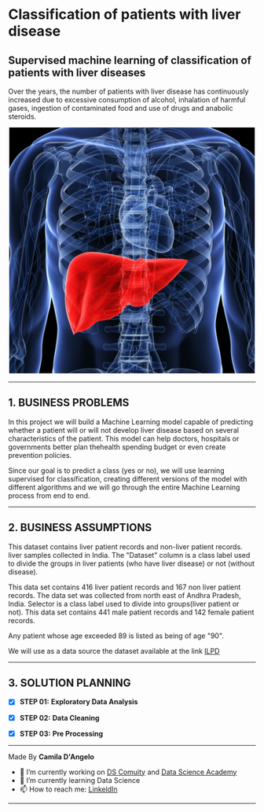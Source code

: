 # **Classification of patients with liver disease**

## Supervised machine learning of classification of patients with liver diseases

Over the years, the number of patients with liver disease has continuously increased due to excessive consumption of alcohol, inhalation of harmful gases, ingestion of contaminated food and use of drugs and anabolic steroids.

<div align="center">
<p float="left">
    <img src="/images/figado.jpg" width="500" height="500"/>
</p>
</div>

***
## 1. BUSINESS PROBLEMS

In this project we will build a Machine Learning model capable of predicting whether a patient will or will not develop liver disease based on several characteristics of the patient. This model can help doctors, hospitals or governments better plan thehealth spending budget or even create prevention policies.

Since our goal is to predict a class (yes or no), we will use learning supervised for classification, creating different versions of the model with different
algorithms and we will go through the entire Machine Learning process from end to end.

***
## 2. BUSINESS ASSUMPTIONS

This dataset contains liver patient records and non-liver patient records.
liver samples collected in India. The "Dataset" column is a class label used to divide the
groups in liver patients (who have liver disease) or not (without disease).

This data set contains 416 liver patient records and 167 non liver patient records.
The data set was collected from north east of Andhra Pradesh, India. Selector is a class label used to divide into groups(liver patient or not). 
This data set contains 441 male patient records and 142 female patient records.

Any patient whose age exceeded 89 is listed as being of age "90".

We will use as a data source the dataset available at the link [ILPD](https://archive.ics.uci.edu/ml/datasets/ILPD+(Indian+Liver+Patient+Dataset))

***
## 3. SOLUTION PLANNING

- [x] **STEP 01:** **Exploratory Data Analysis**

- [x] **STEP 02:** **Data Cleaning**

- [x] **STEP 03:** **Pre Processing**

***

Made By **Camila D'Angelo**

- 🔭 I’m currently working on [DS Comuity](https://www.comunidadedatascience.com/) and [Data Science Academy](https://www.datascienceacademy.com.br/bundle/formacao-cientista-de-dados)
- 🌱 I’m currently learning Data Science
- 📫 How to reach me:  [LinkeldIn](https://www.linkedin.com/in/camiladangelotempesta/)

***
